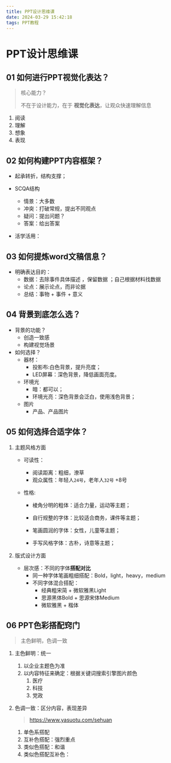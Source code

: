 ```yaml
---
title: PPT设计思维课
date: 2024-03-29 15:42:18
tags: PPT教程
---
```




# PPT设计思维课

## 01 如何进行PPT视觉化表达？

> 核心能力？
>
> 不在于设计能力，在于 **视觉化表达**，让观众快速理解信息

1. 阅读
2. 理解
3. 想象
4. 表现



## 02 如何构建PPT内容框架？



* 起承转折，结构支撑；

* SCQA结构
  * 情景：大多数
  * 冲突：打破常规，提出不同观点
  * 疑问：提出问题？
  * 答案：给出答案
* 活学活用：



## 03 如何提炼word文稿信息？

* 明确表达目的：
  * 数据：去除事件具体描述 ，保留数据 ；自己根据材料找数据
  * 论点：展示论点，而非论据
  * 总结：事物 + 事件 + 意义



## 04 背景到底怎么选？

* 背景的功能？
  * 创造一致感
  * 构建视觉场景
* 如何选择？
  * 器材：
    * 投影布:白色背景，提升亮度；
    * LED屏幕：深色背景，降低画面亮度。
  * 环境光
    * 暗：都可以；
    * 环境光亮：深色背景会泛白，使用浅色背景；
  * 图片
    * 产品、产品图片

## 05 如何选择合适字体？

1. 主题风格方面

   * 可读性：
     * 阅读距离：粗细，潦草
     * 观众属性：年轻人`24号`，老年人`32号`  +8号

   * 性格:

     * 棱角分明的粗体：适合力量，运动等主题；

     * 自行规整的字体：比较适合商务，课件等主题；

     * 笔画圆润的字体：女性，儿童等主题；

     * 手写风格字体：古朴，诗意等主题；

       

2. 版式设计方面
   * 层次感：不同的字体**搭配对比**
     * 同一种字体笔画粗细搭配：Bold，light，heavy，medium
     * 不同字体混合搭配：
       * 经典粗宋简 + 微软雅黑Light
       * 思源黑体Bold + 思源宋体Medium
       * 微软雅黑 + 楷体

## 06 PPT色彩搭配窍门

> 主色鲜明，色调一致

1. 主色鲜明：统一

   1. 以企业主题色为准
   2. 以内容特征来确定：根据关键词搜索引擎图片颜色
      1. 医疗
      2. 科技
      3. 党政

2. 色调一致：区分内容，表现差异

   > https://www.yasuotu.com/sehuan

   1. 单色系搭配
   2. 互补色搭配：强烈重点
   3. 类似色搭配：和谐
   4. 类似色搭配互补色：




















